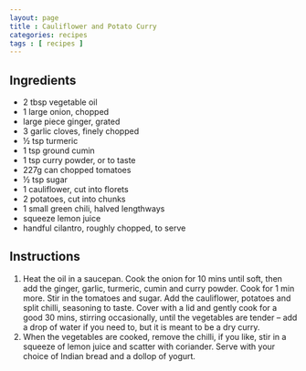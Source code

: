 ```yaml
---
layout: page
title : Cauliflower and Potato Curry
categories: recipes
tags : [ recipes ]
---
```


## Ingredients
* 2 tbsp vegetable oil
* 1 large onion, chopped
* large piece ginger, grated
* 3 garlic cloves, finely chopped
* ½ tsp turmeric
* 1 tsp ground cumin
* 1 tsp curry powder, or to taste
* 227g can chopped tomatoes
* ½ tsp sugar
* 1 cauliflower, cut into florets
* 2 potatoes, cut into chunks
* 1 small green chili, halved lengthways
* squeeze lemon juice
* handful cilantro, roughly chopped, to serve

## Instructions
1. Heat the oil in a saucepan. Cook the onion for 10 mins until soft, then add the ginger, garlic, turmeric, cumin and curry powder. Cook for 1 min more. Stir in the tomatoes and sugar. Add the cauliflower, potatoes and split chilli, seasoning to taste. Cover with a lid and gently cook for a good 30 mins, stirring occasionally, until the vegetables are tender – add a drop of water if you need to, but it is meant to be a dry curry.
2. When the vegetables are cooked, remove the chilli, if you like, stir in a squeeze of lemon juice and scatter with coriander. Serve with your choice of Indian bread and a dollop of yogurt.
